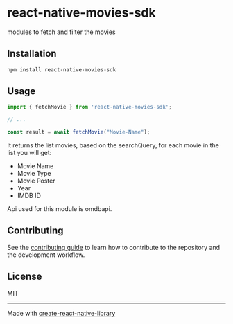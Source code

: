 # react-native-movies-sdk

modules to fetch and filter the movies

## Installation

```sh
npm install react-native-movies-sdk
```

## Usage

```js
import { fetchMovie } from 'react-native-movies-sdk';

// ...

const result = await fetchMovie("Movie-Name");
```
It returns the list movies, based on the searchQuery, for each movie in the list you will get:

- Movie Name
- Movie Type
- Movie Poster
- Year
- IMDB ID

Api used for this module is omdbapi.

## Contributing

See the [contributing guide](CONTRIBUTING.md) to learn how to contribute to the repository and the development workflow.

## License

MIT

---

Made with [create-react-native-library](https://github.com/callstack/react-native-builder-bob)
